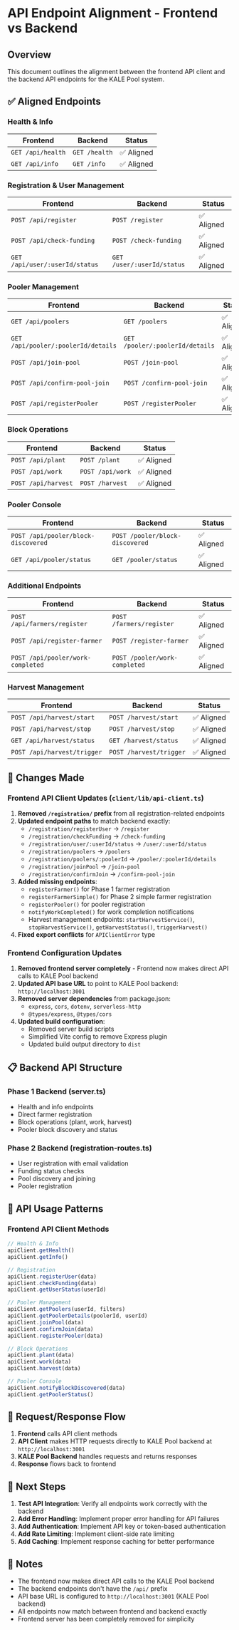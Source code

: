 # API Endpoint Alignment - Frontend vs Backend

## Overview
This document outlines the alignment between the frontend API client and the backend API endpoints for the KALE Pool system.

## ✅ Aligned Endpoints

### Health & Info
| Frontend | Backend | Status |
|----------|---------|--------|
| `GET /api/health` | `GET /health` | ✅ Aligned |
| `GET /api/info` | `GET /info` | ✅ Aligned |

### Registration & User Management
| Frontend | Backend | Status |
|----------|---------|--------|
| `POST /api/register` | `POST /register` | ✅ Aligned |
| `POST /api/check-funding` | `POST /check-funding` | ✅ Aligned |
| `GET /api/user/:userId/status` | `GET /user/:userId/status` | ✅ Aligned |

### Pooler Management
| Frontend | Backend | Status |
|----------|---------|--------|
| `GET /api/poolers` | `GET /poolers` | ✅ Aligned |
| `GET /api/pooler/:poolerId/details` | `GET /pooler/:poolerId/details` | ✅ Aligned |
| `POST /api/join-pool` | `POST /join-pool` | ✅ Aligned |
| `POST /api/confirm-pool-join` | `POST /confirm-pool-join` | ✅ Aligned |
| `POST /api/registerPooler` | `POST /registerPooler` | ✅ Aligned |

### Block Operations
| Frontend | Backend | Status |
|----------|---------|--------|
| `POST /api/plant` | `POST /plant` | ✅ Aligned |
| `POST /api/work` | `POST /api/work` | ✅ Aligned |
| `POST /api/harvest` | `POST /harvest` | ✅ Aligned |

### Pooler Console
| Frontend | Backend | Status |
|----------|---------|--------|
| `POST /api/pooler/block-discovered` | `POST /pooler/block-discovered` | ✅ Aligned |
| `GET /api/pooler/status` | `GET /pooler/status` | ✅ Aligned |

### Additional Endpoints
| Frontend | Backend | Status |
|----------|---------|--------|
| `POST /api/farmers/register` | `POST /farmers/register` | ✅ Aligned |
| `POST /api/register-farmer` | `POST /register-farmer` | ✅ Aligned |
| `POST /api/pooler/work-completed` | `POST /pooler/work-completed` | ✅ Aligned |

### Harvest Management
| Frontend | Backend | Status |
|----------|---------|--------|
| `POST /api/harvest/start` | `POST /harvest/start` | ✅ Aligned |
| `POST /api/harvest/stop` | `POST /harvest/stop` | ✅ Aligned |
| `GET /api/harvest/status` | `GET /harvest/status` | ✅ Aligned |
| `POST /api/harvest/trigger` | `POST /harvest/trigger` | ✅ Aligned |

## 🔧 Changes Made

### Frontend API Client Updates (`client/lib/api-client.ts`)
1. **Removed `/registration/` prefix** from all registration-related endpoints
2. **Updated endpoint paths** to match backend exactly:
   - `/registration/registerUser` → `/register`
   - `/registration/checkFunding` → `/check-funding`
   - `/registration/user/:userId/status` → `/user/:userId/status`
   - `/registration/poolers` → `/poolers`
   - `/registration/poolers/:poolerId` → `/pooler/:poolerId/details`
   - `/registration/joinPool` → `/join-pool`
   - `/registration/confirmJoin` → `/confirm-pool-join`
3. **Added missing endpoints**:
   - `registerFarmer()` for Phase 1 farmer registration
   - `registerFarmerSimple()` for Phase 2 simple farmer registration
   - `registerPooler()` for pooler registration
   - `notifyWorkCompleted()` for work completion notifications
   - Harvest management endpoints: `startHarvestService()`, `stopHarvestService()`, `getHarvestStatus()`, `triggerHarvest()`
4. **Fixed export conflicts** for `APIClientError` type

### Frontend Configuration Updates
1. **Removed frontend server completely** - Frontend now makes direct API calls to KALE Pool backend
2. **Updated API base URL** to point to KALE Pool backend: `http://localhost:3001`
3. **Removed server dependencies** from package.json:
   - `express`, `cors`, `dotenv`, `serverless-http`
   - `@types/express`, `@types/cors`
4. **Updated build configuration**:
   - Removed server build scripts
   - Simplified Vite config to remove Express plugin
   - Updated build output directory to `dist`

## 📋 Backend API Structure

### Phase 1 Backend (server.ts)
- Health and info endpoints
- Direct farmer registration
- Block operations (plant, work, harvest)
- Pooler block discovery and status

### Phase 2 Backend (registration-routes.ts)
- User registration with email validation
- Funding status checks
- Pool discovery and joining
- Pooler registration

## 🎯 API Usage Patterns

### Frontend API Client Methods
```typescript
// Health & Info
apiClient.getHealth()
apiClient.getInfo()

// Registration
apiClient.registerUser(data)
apiClient.checkFunding(data)
apiClient.getUserStatus(userId)

// Pooler Management
apiClient.getPoolers(userId, filters)
apiClient.getPoolerDetails(poolerId, userId)
apiClient.joinPool(data)
apiClient.confirmJoin(data)
apiClient.registerPooler(data)

// Block Operations
apiClient.plant(data)
apiClient.work(data)
apiClient.harvest(data)

// Pooler Console
apiClient.notifyBlockDiscovered(data)
apiClient.getPoolerStatus()
```

## 🔄 Request/Response Flow

1. **Frontend** calls API client methods
2. **API Client** makes HTTP requests directly to KALE Pool backend at `http://localhost:3001`
3. **KALE Pool Backend** handles requests and returns responses
4. **Response** flows back to frontend

## 🚀 Next Steps

1. **Test API Integration**: Verify all endpoints work correctly with the backend
2. **Add Error Handling**: Implement proper error handling for API failures
3. **Add Authentication**: Implement API key or token-based authentication
4. **Add Rate Limiting**: Implement client-side rate limiting
5. **Add Caching**: Implement response caching for better performance

## 📝 Notes

- The frontend now makes direct API calls to the KALE Pool backend
- The backend endpoints don't have the `/api/` prefix
- API base URL is configured to `http://localhost:3001` (KALE Pool backend)
- All endpoints now match between frontend and backend exactly
- Frontend server has been completely removed for simplicity
